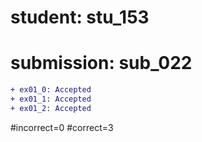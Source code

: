 # student: stu_153
# submission: sub_022

```diff
+ ex01_0: Accepted
+ ex01_1: Accepted
+ ex01_2: Accepted
```
#incorrect=0
#correct=3
